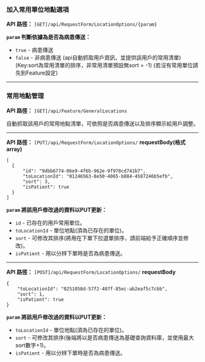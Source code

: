 ### **加入常用單位地點選項**

**API 路徑：**
`[GET]/api/RequestForm/LocationOptions/{param}`

**`param` 判斷依據為是否為病患傳送：**
- `true` - 病患傳送
- `false` - 非病患傳送
(api自動抓取用戶資訊，並提供該用戶的常用清單)
(Key:sort為常用清單的排序，非常用清單預設無sort = -1)
(若沒有常用單位請先到Feature設定)
----
### **常用地點管理**

**API 路徑：**
`[GET]/api/Feature/GeneralLocations`

自動抓取該用戶的常用地點清單，可依照是否病患傳送以及排序顯示給用戶調整。

---
**API 路徑：**
`[PUT]/api/RequestForm/LocationOptions/`
**requestBody(格式array)**
```
[
  {
      "id": "9dbb6774-06e9-4f6b-962e-9f978cd741b7",
      "toLocationId": "01246563-8e50-4065-b884-4587246b5efb",
      "sort": 3,
      "isPatient": true
  }
]
```
**`param` 將該用戶修改過的資料以PUT更新：**
- `id` - 已存在的用戶常用單位。
- `toLocationId` - 單位地點(須為已存在的單位)。
- `sort` - 可修改其排序(將用在下單下拉選單排序，請前端給予正確順序並修改)。
- `isPatient` - 用以分辨下單時是否為病患傳送。

----
**API 路徑：**
`[POST]/api/RequestForm/LocationOptions/`
**requestBody**
```
{
    "toLocationId": "0251058d-57f2-407f-85ec-ab2eaf5c7cbb",
    "sort": 1,
    "isPatient": true
}
```
**`param` 將該用戶修改過的資料以PUT更新：**
- `toLocationId` - 單位地點(須為已存在的單位)。
- `sort` - 可修改其排序(後端將以是否病患傳送為基礎查詢資料庫，並使用最大sort數字+1)。
- `isPatient` - 用以分辨下單時是否為病患傳送。
